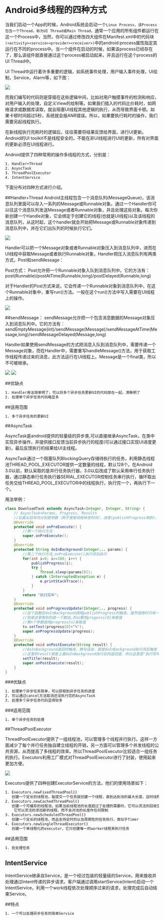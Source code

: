 # Android多线程的四种方式


当我们启动一个App的时候，Android系统会启动一个`Linux Process，该Process包含一个Thread，称为UI Thread或Main Thread。`通常一个应用的所有组件都运行在这一个Process中，当然，你可以通过修改四大组件在Manifest.xml中的代码块`(<activity><service><provider><receiver>)`中的android:process属性指定其运行在不同的process中。当一个组件在启动的时候，如果该process已经存在了，那么该组件就直接通过这个process被启动起来，并且运行在这个process的UI Thread中。

UI Thread中运行着许多重要的逻辑，如系统事件处理，用户输入事件处理，UI绘制，Service，Alarm等，如下图：

![](images/2839011-23a52dcb6f73550f.png)

而我们编写的代码则是穿插在这些逻辑中间，比如对用户触摸事件的检测和响应，对用户输入的处理，自定义View的绘制等。如果我们插入的代码比价耗时，如网络请求或数据库读取，就会阻塞UI线程其他逻辑的执行，从而导致界面卡顿。如果卡顿时间超过5秒，系统就会报ANR错误。所以，如果要执行耗时的操作，我们需要另起线程执行。

在新线程执行完耗时的逻辑后，往往需要将结果反馈给界面，进行UI更新。Android的UI toolkit不是线程安全的，不能在非UI线程进行UI的更新，所有对界面的更新必须在UI线程进行。

Android提供了四种常用的操作多线程的方式，分别是：

```sh
1. Handler+Thread
2. AsyncTask
3. ThreadPoolExecutor
4. IntentService
```

下面分布对四种方式进行介绍。

##Handler+Thread
Android主线程包含一个消息队列(MessageQueue)，该消息队列里面可以存入一系列的Message或Runnable对象。通过一个Handler你可以往这个消息队列发送Message或者Runnable对象，并且处理这些对象。每次你新创建一个Handle对象，它会绑定于创建它的线程(也就是UI线程)以及该线程的消息队列，从这时起，这个handler就会开始把Message或Runnable对象传递到消息队列中，并在它们出队列的时候执行它们。

![](images/2839011-7036df5ffea97ec2.png)


Handler可以把一个Message对象或者Runnable对象压入到消息队列中，进而在UI线程中获取Message或者执行Runnable对象，Handler把压入消息队列有两类方式，Post和sendMessage：

Post方式：
Post允许把一个Runnable对象入队到消息队列中。它的方法有：
post(Runnable)/postAtTime(Runnable,long)/postDelayed(Runnable,long)

对于Handler的Post方式来说，它会传递一个Runnable对象到消息队列中，在这个Runnable对象中，重写run()方法。一般在这个run()方法中写入需要在UI线程上的操作。


![](images/2839011-b1d72fd4b937a29e.png)

##sendMessage：
sendMessage允许把一个包含消息数据的Message对象压入到消息队列中。它的方法有：sendEmptyMessage(int)/sendMessage(Message)/sendMessageAtTime(Message,long)/sendMessageDelayed(Message,long)

Handler如果使用sendMessage的方式把消息入队到消息队列中，需要传递一个Message对象，而在Handler中，需要重写handleMessage()方法，用于获取工作线程传递过来的消息，此方法运行在UI线程上。Message是一个final类，所以不可被继承。


![](images/2839011-cdfe976cd627891b.png)
![](images/2839011-2dd38fe2116901a0.png)


##优缺点

```sh
1. Handler用法简单明了，可以将多个异步任务更新UI的代码放在一起，清晰明了
2. 处理单个异步任务代码略显多
```

##适用范围

```sh
1. 多个异步任务的更新UI
```

##AsyncTask

AsyncTask是android提供的轻量级的异步类,可以直接继承AsyncTask，在类中实现异步操作，并提供接口反馈当前异步执行的程度(可以通过接口实现UI进度更新)，最后反馈执行的结果给UI主线程。

AsyncTask通过一个阻塞队列BlockingQuery<Runnable>存储待执行的任务，利用静态线程池THREAD_POOL_EXECUTOR提供一定数量的线程，默认128个。在Android 3.0以前，默认采取的是并行任务执行器，3.0以后改成了默认采用串行任务执行器，通过静态串行任务执行器SERIAL_EXECUTOR控制任务串行执行，循环取出任务交给THREAD_POOL_EXECUTOR中的线程执行，执行完一个，再执行下一个。

用法举例：


```java
class DownloadTask extends AsyncTask<Integer, Integer, String> {
    // AsyncTask<Params, Progress, Result>
    //后面尖括号内分别是参数（例子里是线程休息时间），进度(publishProgress用到)，返回值类型
    @Override
    protected void onPreExecute() {
        //第一个执行方法
        super.onPreExecute();
    }
    @Override
    protected String doInBackground(Integer... params) {
        //第二个执行方法,onPreExecute()执行完后执行
        for(int i=0; i<=100; i++) {
            publishProgress(i);
            try {
                Thread.sleep(params[0]);
            } catch (InterruptedException e) {
                e.printStackTrace();
            }
        }
        return "执行完毕";
    }
    @Override
    protected void onProgressUpdate(Integer... progress) {
        //这个函数在doInBackground调用publishProgress时触发，虽然调用时只有一个参数
        //但是这里取到的是一个数组,所以要用progesss[0]来取值
        //第n个参数就用progress[n]来取值
        tv.setText(progress[0]+"%");
        super.onProgressUpdate(progress);
    }
    @Override
    protected void onPostExecute(String result) {
        //doInBackground返回时触发，换句话说，就是doInBackground执行完后触发
        //这里的result就是上面doInBackground执行后的返回值，所以这里是"执行完毕"
        setTitle(result);
        super.onPostExecute(result);
    }
}
```

###优缺点
```sh
1. 处理单个异步任务简单，可以获取到异步任务的进度
2. 可以通过cancel方法取消还没执行完的AsyncTask
3. 处理多个异步任务代码显得较多
```

###适用范围
```sh
1. 单个异步任务的处理
```
##ThreadPoolExecutor

ThreadPoolExecutor提供了一组线程池，可以管理多个线程并行执行。这样一方面减少了每个并行任务独自建立线程的开销，另一方面可以管理多个并发线程的公共资源，从而提高了多线程的效率。所以ThreadPoolExecutor比较适合一组任务的执行。Executors利用工厂模式对ThreadPoolExecutor进行了封装，使用起来更加方便。

![](images/2839011-d3869fae4dff8272.png)

Executors提供了四种创建ExecutorService的方法，他们的使用场景如下：

```sh
1. Executors.newFixedThreadPool()
   创建一个定长的线程池，每提交一个任务就创建一个线程，直到达到池的最大长度，这时线程池会保持长度不再变化
2. Executors.newCachedThreadPool()
   创建一个可缓存的线程池，如果当前线程池的长度超过了处理的需要时，它可以灵活的回收空闲的线程，当需要增加时，
    它可以灵活的添加新的线程，而不会对池的长度作任何限制
3. Executors.newScheduledThreadPool()
   创建一个定长的线程池，而且支持定时的以及周期性的任务执行，类似于Timer
4. Executors.newSingleThreadExecutor()
   创建一个单线程化的executor，它只创建唯一的worker线程来执行任务
```

##适用范围
```sh
1. 批处理任务
```

## IntentService
IntentService继承自Service，是一个经过包装的轻量级的Service，用来接收并处理通过Intent传递的异步请求。客户端通过调用startService(Intent)启动一个IntentService，利用一个work线程依次处理顺序过来的请求，处理完成后自动结束Service。

##特点
```sh
1. 一个可以处理异步任务的简单Service
```